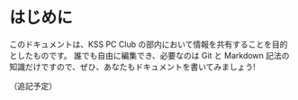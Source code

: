 # はじめに

このドキュメントは、KSS PC Club の部内において情報を共有することを目的としたものです。
誰でも自由に編集でき、必要なのは Git と Markdown 記法の知識だけですので、ぜひ、あなたもドキュメントを書いてみましょう!

（追記予定）
